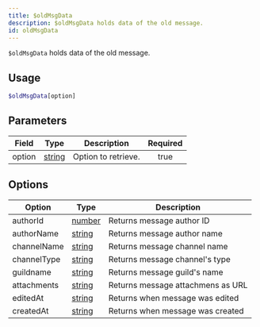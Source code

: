 ```yaml
---
title: $oldMsgData
description: $oldMsgData holds data of the old message.
id: oldMsgData
---
```


`$oldMsgData` holds data of the old message.

## Usage

```php
$oldMsgData[option]
```

## Parameters

| Field  | Type                                                                                              | Description         | Required |
| ------ | ------------------------------------------------------------------------------------------------- | ------------------- | :------: |
| option | [string](https://developer.mozilla.org/en-US/docs/Web/JavaScript/Reference/Global_Objects/String) | Option to retrieve. |   true   |

## Options

| Option | Type | Description |
| ---- | ---- | ----- | 
| authorId | [number](https://developer.mozilla.org/en-US/docs/Web/JavaScript/Reference/Global_Objects/Number) | Returns message author ID |
| authorName | [string](https://developer.mozilla.org/en-US/docs/Web/JavaScript/Reference/Global_Objects/String) | Returns message author name |
| channelName | [string](https://developer.mozilla.org/en-US/docs/Web/JavaScript/Reference/Global_Objects/String) | Returns message channel name |
| channelType | [string](https://developer.mozilla.org/en-US/docs/Web/JavaScript/Reference/Global_Objects/String) | Returns message channel's type |
| guildname | [string](https://developer.mozilla.org/en-US/docs/Web/JavaScript/Reference/Global_Objects/String) | Returns message guild's name |
| attachments | [string](https://developer.mozilla.org/en-US/docs/Web/JavaScript/Reference/Global_Objects/String) | Returns message attachmens as URL |
| editedAt | [string](https://developer.mozilla.org/en-US/docs/Web/JavaScript/Reference/Global_Objects/String) | Returns when message was edited |
| createdAt | [string](https://developer.mozilla.org/en-US/docs/Web/JavaScript/Reference/Global_Objects/String) | Returns when message was created |


